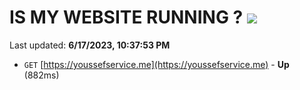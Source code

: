 # IS MY WEBSITE RUNNING ? [![](https://img.shields.io/static/v1?label=Sponsor&message=%E2%9D%A4&logo=GitHub&color=%23fe8e86)](https://github.com/sponsors/<username>)

Last updated: **6/17/2023, 10:37:53 PM**

- `GET` [https://youssefservice.me](https://youssefservice.me) - **Up** (882ms)
